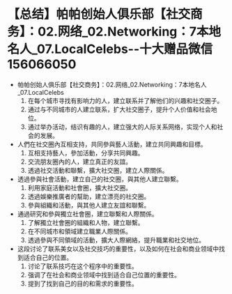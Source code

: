 # 【总结】帕帕创始人俱乐部【社交商务】：02.网络_02.Networking：7本地名人_07.LocalCelebs--十大赠品微信156066050

-   帕帕创始人俱乐部【社交商务】：02.网络_02.Networking：7本地名人_07.LocalCelebs
    1.  在每个城市寻找有影响力的人，建立联系并了解他们的兴趣和社交圈子。
    2.  通过与不同城市的人建立联系，扩大社交圈子，提升个人价值和社会地位。
    3.  通过举办活动，结识有趣的人，建立强大的人际关系网络，实现个人和社会的发展。
-   人們在社交圈內互相支持，共同參與藝人活動，建立共同興趣和目標。
    1.  互相支持藝人，參加活動，分享共同興趣。
    2.  交流朋友圈內的人，建立真正的友誼。
    3.  透過社交活動和聯繫，擴大社交圈，建立人際關係。
-   透過參與社會活動，建立自己的社交圈，與其他人建立聯繫。
    1.  利用家庭活動和社會圈，擴大社交圈。
    2.  透過娛樂推廣者的幫助，建立漂亮的社交圈。
    3.  參與組織和活動，與其他人建立友誼和聯繫。
-   通過研究和參與獨立社會圈，建立聯繫和人際關係。
    1.  了解獨立社會圈的組織和人物，建立聯繫。
    2.  在不同城市和領域建立職業人際關係。
    3.  透過參與不同領域的活動，擴大人際網絡，提升職業和社交地位。
-   这段讨论了联系美女以及社交技巧的重要性，以及如何在社会和商业领域中找到适合自己的位置。
    1.  讨论了联系技巧在这个程序中的重要性。
    2.  强调了在社会和商业领域中找到适合自己位置的重要性。
    3.  提到了找到自己的目的和需求的重要性。